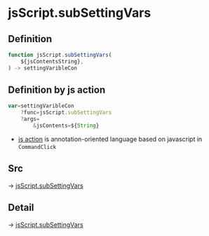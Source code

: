 # jsScript.subSettingVars

## Definition

```js.js
function jsScript.subSettingVars(
	${jsContentsString},
) -> settingVaribleCon
```


## Definition by js action

```js.js
var=settingVaribleCon
	?func=jsScript.subSettingVars
	?args=
		&jsContents=${String}
```

- [js action](#) is annotation-oriented language based on javascript in `CommandClick`



## Src

-> [jsScript.subSettingVars](https://github.com/puutaro/CommandClick/blob/master/app/src/main/java/com/puutaro/commandclick/fragment_lib/terminal_fragment/js_interface/edit/JsScript.kt#L63)

## Detail

-> [jsScript.subSettingVars](https://github.com/puutaro/CommandClick/blob/master/md/developer/js_interface/details/edit/JsScript/subSettingVars.md)
